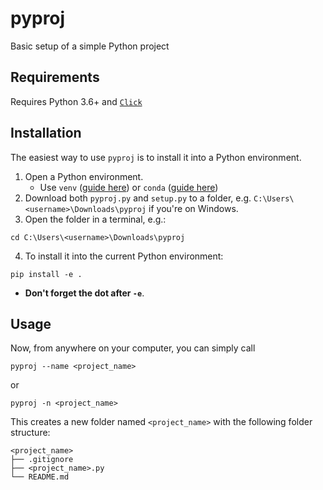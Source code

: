 # pyproj
Basic setup of a simple Python project

## Requirements
Requires Python 3.6+ and [`Click`](https://click.palletsprojects.com/en/7.x/)

## Installation
The easiest way to use `pyproj` is to install it into a Python environment.
1. Open a Python environment.
   * Use `venv` ([guide here](https://realpython.com/python-virtual-environments-a-primer/#using-virtual-environments)) or `conda` ([guide here](https://conda.io/projects/conda/en/latest/user-guide/tasks/manage-environments.html#activating-an-environment))
2. Download both `pyproj.py` and `setup.py` to a folder, e.g. `C:\Users\<username>\Downloads\pyproj` if you're on Windows.
3. Open the folder in a terminal, e.g.:
```
cd C:\Users\<username>\Downloads\pyproj
```
4. To install it into the current Python environment:
```
pip install -e .
```
  * **Don't forget the dot after `-e`**.

## Usage
Now, from anywhere on your computer, you can simply call
```
pyproj --name <project_name>
```
or
```
pyproj -n <project_name>
```

This creates a new folder named `<project_name>` with the following folder structure:
```
<project_name>
├── .gitignore
├── <project_name>.py
└── README.md
```
